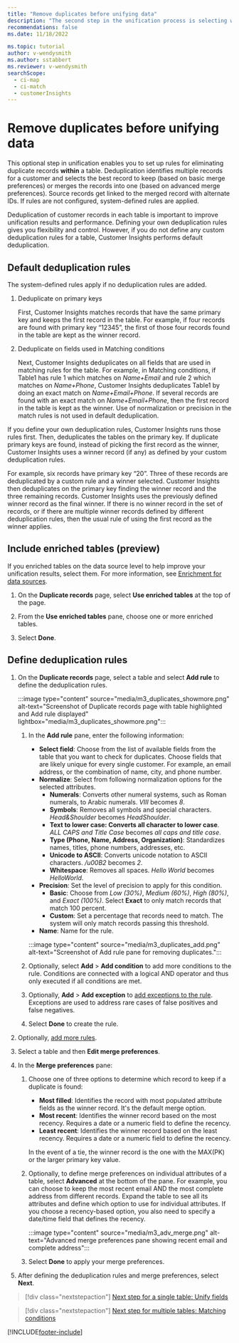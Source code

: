 ```yaml
---
title: "Remove duplicates before unifying data"
description: "The second step in the unification process is selecting which record to keep when duplicates are found."
recommendations: false
ms.date: 11/18/2022

ms.topic: tutorial
author: v-wendysmith
ms.author: sstabbert
ms.reviewer: v-wendysmith
searchScope: 
  - ci-map
  - ci-match
  - customerInsights
---
```


# Remove duplicates before unifying data

This optional step in unification enables you to set up rules for eliminating duplicate records **within** a table. Deduplication identifies multiple records for a customer and selects the best record to keep (based on basic merge preferences) or merges the records into one (based on advanced merge preferences). Source records get linked to the merged record with alternate IDs. If rules are not configured, system-defined rules are applied.

Deduplication of customer records in each table is important to improve unification results and performance. Defining your own deduplication rules gives you flexibility and control. However, if you do not define any custom deduplication rules for a table, Customer Insights performs default deduplication.

## Default deduplication rules

The system-defined rules apply if no deduplication rules are added.

1. Deduplicate on primary keys

   First, Customer Insights matches records that have the same primary key and keeps the first record in the table.  For example, if four records are found with primary key “12345”, the first of those four records found in the table are kept as the winner record.

1. Deduplicate on fields used in Matching conditions

   Next, Customer Insights deduplicates on all fields that are used in matching rules for the table. For example, in Matching conditions, if Table1 has rule 1 which matches on *Name+Email* and rule 2 which matches on *Name+Phone*, Customer Insights deduplicates Table1 by doing an exact match on *Name+Email+Phone*. If several records are found with an exact match on *Name+Email+Phone*, then the first record in the table is kept as the winner. Use of normalization or precision in the match rules is not used in default deduplication.

If you define your own deduplication rules, Customer Insights runs those rules first. Then, deduplicates the tables on the primary key. If duplicate primary keys are found, instead of picking the first record as the winner, Customer Insights uses a winner record (if any)  as defined by your custom deduplication rules.

For example, six records have primary key “20”. Three of these records are deduplicated by a custom rule and a winner selected. Customer Insights then deduplicates on the primary key finding the winner record and the three remaining records. Customer Insights uses the previously defined winner record as the final winner. If there is no winner record in the set of records, or if there are multiple winner records defined by different deduplication rules, then the usual rule of using the first record as the winner applies.

## Include enriched tables (preview)

If you enriched tables on the data source level to help improve your unification results, select them. For more information, see [Enrichment for data sources](data-sources-enrichment.md).

1. On the **Duplicate records** page, select **Use enriched tables** at the top of the page.

1. From the **Use enriched tables** pane, choose one or more enriched tables.

1. Select **Done**.

## Define deduplication rules

1. On the **Duplicate records** page, select a table and select **Add rule** to define the deduplication rules.

   :::image type="content" source="media/m3_duplicates_showmore.png" alt-text="Screenshot of Duplicate records page with table highlighted and Add rule displayed"  lightbox="media/m3_duplicates_showmore.png":::

   1. In the **Add rule** pane, enter the following information:
      - **Select field**: Choose from the list of available fields from the table that you want to check for duplicates. Choose fields that are likely unique for every single customer. For example, an email address, or the combination of name, city, and phone number.
      - **Normalize**: Select from following normalization options for the selected attributes.
        - **Numerals**: Converts other numeral systems, such as Roman numerals, to Arabic numerals. *VIII* becomes *8*.
        - **Symbols**: Removes all symbols and special characters. *Head&Shoulder* becomes *HeadShoulder*.
        - **Text to lower case: Converts all character to lower case**. *ALL CAPS and Title Case* becomes *all caps and title case*.
        - **Type (Phone, Name, Address, Organization)**: Standardizes names, titles, phone numbers, addresses, etc.
        - **Unicode to ASCII**: Converts unicode notation to ASCII characters. */u00B2* becomes *2*.
        - **Whitespace**: Removes all spaces. *Hello   World* becomes *HelloWorld*.
      - **Precision**: Set the level of precision to apply for this condition.
        - **Basic**: Choose from *Low (30%)*, *Medium (60%)*, *High (80%)*, and *Exact (100%)*. Select **Exact** to only match records that match 100 percent.
        - **Custom**: Set a percentage that records need to match. The system will only match records passing this threshold.
      - **Name**: Name for the rule.

      :::image type="content" source="media/m3_duplicates_add.png" alt-text="Screenshot of Add rule pane for removing duplicates.":::

   1. Optionally, select **Add** > **Add condition** to add more conditions to the rule. Conditions are connected with a logical AND operator and thus only executed if all conditions are met.

   1. Optionally, **Add** > **Add exception** to [add exceptions to the rule](data-unification-match-tables.md#add-exceptions-to-a-rule). Exceptions are used to address rare cases of false positives and false negatives.

   1. Select **Done** to create the rule.

1. Optionally, [add more rules](#define-deduplication-rules).

1. Select a table and then **Edit merge preferences**.

1. In the **Merge preferences** pane:
   1. Choose one of three options to determine which record to keep if a duplicate is found:
      - **Most filled**: Identifies the record with most populated attribute fields as the winner record. It's the default merge option.
      - **Most recent**: Identifies the winner record based on the most recency. Requires a date or a numeric field to define the recency.
      - **Least recent**: Identifies the winner record based on the least recency. Requires a date or a numeric field to define the recency.

      In the event of a tie, the winner record is the one with the MAX(PK) or the larger primary key value.

   1. Optionally, to define merge preferences on individual attributes of a table, select **Advanced** at the bottom of the pane. For example, you can choose to keep the most recent email AND the most complete address from different records. Expand the table to see all its attributes and define which option to use for individual attributes. If you choose a recency-based option, you also need to specify a date/time field that defines the recency.

      :::image type="content" source="media/m3_adv_merge.png" alt-text="Advanced merge preferences pane showing recent email and complete address":::

   1. Select **Done** to apply your merge preferences.

1. After defining the deduplication rules and merge preferences, select **Next**.
  
> [!div class="nextstepaction"]
> [Next step for a single table: Unify fields](data-unification-merge-tables.md)

> [!div class="nextstepaction"]
> [Next step for multiple tables: Matching conditions](data-unification-match-tables.md)

[!INCLUDE[footer-include](includes/footer-banner.md)]
